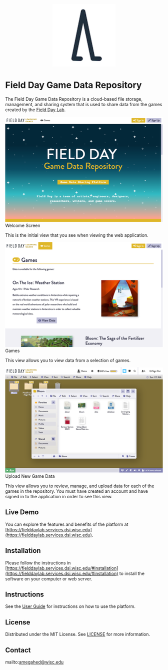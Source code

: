 <p align="center" style="text-align:center">
	<img src="images/logos/icon.png" width="200">
</p>

# Field Day Game Data Repository

The Field Day Game Data Repository is a cloud-based file storage, management, and sharing system that is used to share data from the games created by the [Field Day Lab](https://fielddaylab.wisc.edu).

![Screen Shot](images/screen-shots/welcome.png)
Welcome Screen

This is the initial view that you see when viewing the web application.

![Screen Shot](images/screen-shots/games.png)
Games

This view allows you to view data from a selection of games.

![Screen Shot](images/screen-shots/files.png)
Upload New Game Data

This view allows you to review, manage, and upload data for each of the games in the repository.  You must have created an account and have signed in to the application in order to see this view.

## Live Demo

You can explore the features and benefits of the platform at [https://fielddaylab.services.dsi.wisc.edu](https://fielddaylab.services.dsi.wisc.edu).

## Installation

Please follow the instructions in [https://fielddaylab.services.dsi.wisc.edu/#installation](https://fielddaylab.services.dsi.wisc.edu/#installation) to install the software on your computer or web server.

## Instructions

See the [User Guide](https://fielddaylab.services.dsi.wisc.edu/#help) for instructions on how to use the platform.

## License

Distributed under the MIT License. See [LICENSE](LICENSE) for more information.

## Contact

mailto:amegahed@wisc.edu
